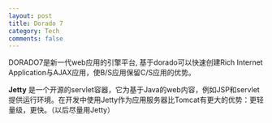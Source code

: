 ```yaml
---
layout: post
title: Dorado 7
category: Tech
comments: false
---
```

DORADO7是新一代web应用的引擎平台, 基于dorado可以快速创建Rich Internet Application与AJAX应用，使B/S应用保留C/S应用的优势。

**Jetty** 是一个开源的servlet容器，它为基于Java的web内容，例如JSP和servlet提供运行环境。在开发中使用Jetty作为应用服务器比Tomcat有更大的优势：更轻量级，更快。（以后尽量用Jetty）
 

